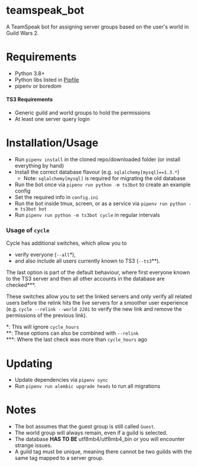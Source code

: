 # teamspeak_bot
A TeamSpeak bot for assigning server groups based on the user's world in Guild Wars 2.

# Requirements 
* Python 3.8+
* Python libs listed in [Pipfile](Pipfile)
* pipenv or boredom
#### TS3 Requirements
* Generic guild and world groups to hold the permissions
* At least one server query login

# Installation/Usage
- Run `pipenv install` in the cloned repo/downloaded folder (or install everything by hand)
- Install the correct database flavour (e.g. `sqlalchemy[mysql]==1.3.*`)
    - Note: `sqlalchemy[mysql]` is required for migrating the old database
- Run the bot once via `pipenv run python -m ts3bot` to create an example config
- Set the required info in `config.ini`
- Run the bot inside tmux, screen, or as a service via `pipenv run python -m ts3bot bot`
- Run `pipenv run python -m ts3bot cycle` in regular intervals

### Usage of `cycle`
Cycle has additional switches, which allow you to
- verify everyone (`--all`*),
- and also include all users currently known to TS3 (`--ts3`**).  

The last option is part of the default behaviour, where first everyone known to 
the TS3 server and then 
all other accounts in the database are checked***.  

These switches allow you to set the linked servers and only verify all related 
users before the relink hits the live servers for a smoother user experience
(e.g. `cycle --relink --world 2201` to verify the new link and remove the 
permissions of the previous link).

*: This will ignore `cycle_hours`  
**: These options can also be combined with `--relink`  
***: Where the last check was more than `cycle_hours` ago

# Updating
- Update dependencies via `pipenv sync`
- Run `pipenv run alembic upgrade heads` to run all migrations

# Notes
- The bot assumes that the guest group is still called `Guest`.
- The world group will always remain, even if a guild is selected.
- The database **HAS TO BE** utf8mb4/utf8mb4_bin or you will encounter strange issues.
- A guild tag must be unique, meaning there cannot be two guilds with the same tag mapped to a server group.